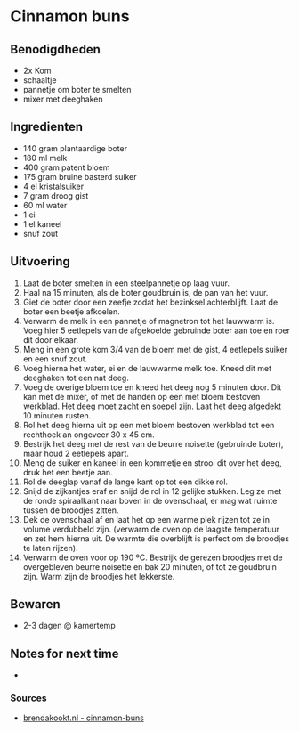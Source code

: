 # Cinnamon buns


## Benodigdheden

* 2x Kom
* schaaltje
* pannetje om boter te smelten
* mixer met deeghaken

## Ingredienten

* 140 gram plantaardige boter
* 180 ml melk
* 400 gram patent bloem
* 175 gram bruine basterd suiker
* 4 el kristalsuiker
* 7 gram droog gist
* 60 ml water
* 1 ei
* 1 el kaneel
* snuf zout


## Uitvoering

1. Laat de boter smelten in een steelpannetje op laag vuur.
2. Haal na 15 minuten, als de boter goudbruin is, de pan van het vuur.
3. Giet de boter door een zeefje zodat het bezinksel achterblijft. Laat de boter een beetje afkoelen.
4. Verwarm de melk in een pannetje of magnetron tot het lauwwarm is. Voeg hier 5 eetlepels van de afgekoelde gebruinde boter aan toe en roer dit door elkaar.
5. Meng in een grote kom 3/4 van de bloem met de gist, 4 eetlepels suiker en een snuf zout.
6. Voeg hierna het water, ei en de lauwwarme melk toe. Kneed dit met deeghaken tot een nat deeg.
7. Voeg de overige bloem toe en kneed het deeg nog 5 minuten door. Dit kan met de mixer, of met de handen op een met bloem bestoven werkblad. Het deeg moet zacht en soepel zijn. Laat het deeg afgedekt 10 minuten rusten.
8. Rol het deeg hierna uit op een met bloem bestoven werkblad tot een rechthoek an ongeveer 30 x 45 cm.
9. Bestrijk het deeg met de rest van de beurre noisette (gebruinde boter), maar houd 2 eetlepels apart.
10. Meng de suiker en kaneel in een kommetje en strooi dit over het deeg, druk het een beetje aan.
11. Rol de deeglap vanaf de lange kant op tot een dikke rol.
12. Snijd de zijkantjes eraf en snijd de rol in 12 gelijke stukken. Leg ze met de ronde spiraalkant naar boven in de ovenschaal, er mag wat ruimte tussen de broodjes zitten.
13. Dek de ovenschaal af en laat het op een warme plek rijzen tot ze in volume verdubbeld zijn. (verwarm de oven op de laagste temperatuur en zet hem hierna uit. De warmte die overblijft is perfect om de broodjes te laten rijzen).
14. Verwarm de oven voor op 190 ºC. Bestrijk de gerezen broodjes met de overgebleven beurre noisette en bak 20 minuten, of tot ze goudbruin zijn. Warm zijn de broodjes het lekkerste.


## Bewaren

* 2-3 dagen @ kamertemp

## Notes for next time

*

### Sources
* [brendakookt.nl - cinnamon-buns](https://brendakookt.nl/2016/04/03/cinnamon-buns/)